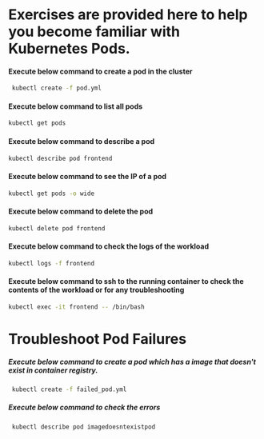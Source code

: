 # Exercises are provided here to help you become familiar with Kubernetes Pods.

#### Execute below command to create a pod in the cluster
```bash
 kubectl create -f pod.yml
```

#### Execute below command to list all pods 
```bash
kubectl get pods
```

#### Execute below command to describe a pod
```bash
kubectl describe pod frontend
```

#### Execute below command to see the IP of a pod
```bash
kubectl get pods -o wide
```

#### Execute below command to delete the pod
```bash
kubectl delete pod frontend
```
#### Execute below command to check the logs of the workload
```bash
kubectl logs -f frontend
```

#### Execute below command to ssh to the running container to check the contents of the workload or for any troubleshooting
```bash
kubectl exec -it frontend -- /bin/bash
```
# Troubleshoot Pod Failures

##### Execute below command to create a pod which has a image that doesn't exist in container registry.
```bash
 kubectl create -f failed_pod.yml
```

##### Execute below command to check the errors
```bash
 kubectl describe pod imagedoesntexistpod
```

